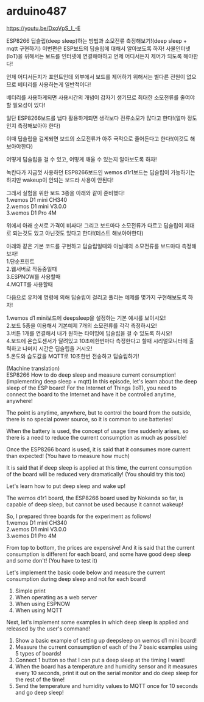 # arduino487
https://youtu.be/DxoVpS_I_-E

ESP8266 딥슬립(deep sleep)하는 방법과 소모전류 측정해보기!(deep sleep + mqtt 구현하기)
이번편은 ESP보드의 딥슬립에 대해서 알아보도록 하자!
사물인터넷(IoT)을 위해서는 보드를 인터넷에 연결해야하고 언제 어디서든지 제어가 되도록 해야한다!

언제 어디서든지가 포인트인데 외부에서 보드를 제어하기 위해서는 별다른 전원이 없으므로 베터리를 사용하는게 일반적이다!

베터리를 사용하게되면 사용시간의 개념이 갑자기 생기므로 최대한 소모전류를 줄여야할 필요성이 있다!

일단 ESP8266보드를 냅다 활용하게되면 생각보다 전류소모가 많다고 한다!(얼마 정도인지 측정해보아야 한다)

이때 딥슬립을 걸게되면 보드의 소모전류가 아주 극적으로 줄어든다고 한다!(이것도 해보아야한다)

어떻게 딥슬립을 걸 수 있고, 어떻게 깨울 수 있는지 알아보도록 하자!

녹칸다가 지금껏 사용하던 ESP8266보드인 wemos d1r1보드는 딥슬립이 가능하기는 하지만 wakeup이 안되는 보드라 사용이 안된다!

그래서 실험을 위한 보드 3종을 아래와 같이 준비했다!<BR>
1.wemos D1 mini CH340<BR>
2.wemos D1 mini V3.0.0<BR>
3.wemos D1 Pro 4M<BR>

위에서 아래 순서로 가격이 비싸다!
그리고 보드마다 소모전류가 다르고 딥슬립이 제대로 되는것도 있고 아닌것도 있다고 한다!(테스트 해보아야한다)

아래와 같은 기본 코드를 구현하고 딥슬립일때와 아닐때의 소모전류를 보드마다 측정해보자!<BR>
1.단순프린트<BR>
2.웹서버로 작동중일때<BR>
3.ESPNOW를 사용할때<BR>
4.MQTT를 사용할때<BR>

다음으로 유저에 명령에 의해 딥슬립이 걸리고 풀리는 예제를 몇가지 구현해보도록 하자!

1.wemos d1 mini보드에 deepsleep을 설정하는 기본 예시를 보이시오!<BR>
2.보드 5종을 이용해서 기본예제 7개의 소모전류를 각각 측정하시오!<BR>
3.버튼 1개를 연결해서 내가 원하는 타이밍에 딥슬립을 걸 수 있도록 하시오!<BR>
4.보드에 온습도센서가 달려있고 10초에한번마다 측정한다고 할때 시리얼모니터에 출력하고 나머지 시간은 딥슬립을 거시오!<BR>
5.온도와 습도값을 MQTT로 10초한번 전송하고 딥슬립하기!<BR>
  
(Machine translation)<BR>
ESP8266 How to do deep sleep and measure current consumption! (implementing deep sleep + mqtt)
In this episode, let's learn about the deep sleep of the ESP board!
For the Internet of Things (IoT), you need to connect the board to the Internet and have it be controlled anytime, anywhere!

The point is anytime, anywhere, but to control the board from the outside, there is no special power source, so it is common to use batteries!

When the battery is used, the concept of usage time suddenly arises, so there is a need to reduce the current consumption as much as possible!

Once the ESP8266 board is used, it is said that it consumes more current than expected! (You have to measure how much)

It is said that if deep sleep is applied at this time, the current consumption of the board will be reduced very dramatically! (You should try this too)

Let's learn how to put deep sleep and wake up!

The wemos d1r1 board, the ESP8266 board used by Nokanda so far, is capable of deep sleep, but cannot be used because it cannot wakeup!

So, I prepared three boards for the experiment as follows!<BR>
1.wemos D1 mini CH340<BR>
2.wemos D1 mini V3.0.0<BR>
3.wemos D1 Pro 4M<BR>

From top to bottom, the prices are expensive!
And it is said that the current consumption is different for each board, and some have good deep sleep and some don't! (You have to test it)

Let's implement the basic code below and measure the current consumption during deep sleep and not for each board!<BR>
1. Simple print<BR>
2. When operating as a web server<BR>
3. When using ESPNOW<BR>
4. When using MQTT<BR>

Next, let's implement some examples in which deep sleep is applied and released by the user's command!

1. Show a basic example of setting up deepsleep on wemos d1 mini board!<BR>
2. Measure the current consumption of each of the 7 basic examples using 5 types of boards!<BR>
3. Connect 1 button so that I can put a deep sleep at the timing I want!<BR>
4. When the board has a temperature and humidity sensor and it measures every 10 seconds, print it out on the serial monitor and do deep sleep for the rest of the time!<BR>
5. Send the temperature and humidity values ​​to MQTT once for 10 seconds and go deep sleep!<BR>
